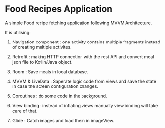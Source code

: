 
# Food Recipes Application  

A simple Food recipe fetching application following MVVM Architecture.

It is utilising:

1. Navigation component : one activity contains multiple fragments instead of creating multiple activites.

2. Retrofit : making HTTP connection with the rest API and convert meal json file to Kotlin/Java object.

3. Room : Save meals in local database.

4. MVVM & LiveData : Saperate logic code from views and save the state in case the screen configuration changes.

5. Coroutines : do some code in the background.
6. View binding : instead of inflating views manually view binding will take care of that.
7. Glide : Catch images and load them in imageView.



